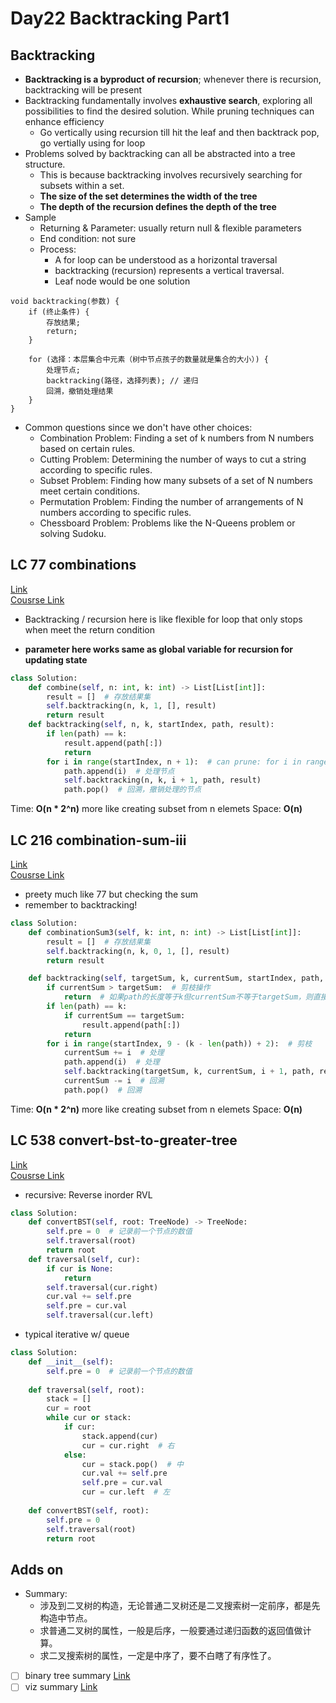 # Day22 Backtracking Part1

## Backtracking 
- **Backtracking is a byproduct of recursion**; whenever there is recursion, backtracking will be present
- Backtracking fundamentally involves **exhaustive search**, exploring all possibilities to find the desired solution. While pruning techniques can enhance efficiency
    - Go vertically using recursion till hit the leaf and then backtrack pop,  go vertially using for loop
- Problems solved by backtracking can all be abstracted into a tree structure.
    - This is because backtracking involves recursively searching for subsets within a set.
    - **The size of the set determines the width of the tree**
    - **The depth of the recursion defines the depth of the tree**
- Sample
    - Returning & Parameter: usually return null & flexible parameters
    - End condition: not sure
    - Process:
        - A for loop can be understood as a horizontal traversal
        - backtracking (recursion) represents a vertical traversal.
        - Leaf node would be one solution
```pyrhon
void backtracking(参数) {
    if (终止条件) {
        存放结果;
        return;
    }

    for (选择：本层集合中元素（树中节点孩子的数量就是集合的大小）) {
        处理节点;
        backtracking(路径，选择列表); // 递归
        回溯，撤销处理结果
    }
}
```
- Common questions since we don't have other choices:
    - Combination Problem: Finding a set of k numbers from N numbers based on certain rules.
    - Cutting Problem: Determining the number of ways to cut a string according to specific rules.
    - Subset Problem: Finding how many subsets of a set of N numbers meet certain conditions.
    - Permutation Problem: Finding the number of arrangements of N numbers according to specific rules.
    - Chessboard Problem: Problems like the N-Queens problem or solving Sudoku.

## LC 77 combinations
[Link](https://leetcode.com/problems/combinations/description/)   
[Cousrse Link](https://programmercarl.com/0077.%E7%BB%84%E5%90%88.html)    

- Backtracking / recursion here is like flexible for loop that only stops when meet the return condition

- **parameter here works same as global variable for recursion for updating state**
```python
class Solution:
    def combine(self, n: int, k: int) -> List[List[int]]:
        result = []  # 存放结果集
        self.backtracking(n, k, 1, [], result)
        return result
    def backtracking(self, n, k, startIndex, path, result):
        if len(path) == k:
            result.append(path[:])
            return
        for i in range(startIndex, n + 1):  # can prune: for i in range(startIndex, n - (k - len(path)) + 2):
            path.append(i)  # 处理节点
            self.backtracking(n, k, i + 1, path, result)
            path.pop()  # 回溯，撤销处理的节点
```
Time: **O(n * 2^n)** more like creating subset from n elemets
Space: **O(n)** 

##  LC 216 combination-sum-iii
[Link](https://leetcode.com/problems/combination-sum-iii/description/)   
[Cousrse Link](https://programmercarl.com/0216.%E7%BB%84%E5%90%88%E6%80%BB%E5%92%8CIII.html)
  
- preety much like 77 but checking the sum
- remember to backtracking!
```python
class Solution:
    def combinationSum3(self, k: int, n: int) -> List[List[int]]:
        result = []  # 存放结果集
        self.backtracking(n, k, 0, 1, [], result)
        return result

    def backtracking(self, targetSum, k, currentSum, startIndex, path, result):
        if currentSum > targetSum:  # 剪枝操作
            return  # 如果path的长度等于k但currentSum不等于targetSum，则直接返回
        if len(path) == k:
            if currentSum == targetSum:
                result.append(path[:])
            return
        for i in range(startIndex, 9 - (k - len(path)) + 2):  # 剪枝
            currentSum += i  # 处理
            path.append(i)  # 处理
            self.backtracking(targetSum, k, currentSum, i + 1, path, result)  # 注意i+1调整startIndex
            currentSum -= i  # 回溯
            path.pop()  # 回溯
```

Time: **O(n * 2^n)** more like creating subset from n elemets
Space: **O(n)** 


##  LC 538 convert-bst-to-greater-tree
[Link](https://leetcode.com/problems/convert-bst-to-greater-tree/description/)   
[Cousrse Link](https://programmercarl.com/0538.%E6%8A%8A%E4%BA%8C%E5%8F%89%E6%90%9C%E7%B4%A2%E6%A0%91%E8%BD%AC%E6%8D%A2%E4%B8%BA%E7%B4%AF%E5%8A%A0%E6%A0%91.html)
  
- recursive: Reverse inorder RVL
```python
class Solution:
    def convertBST(self, root: TreeNode) -> TreeNode:
        self.pre = 0  # 记录前一个节点的数值
        self.traversal(root)
        return root
    def traversal(self, cur):
        if cur is None:
            return        
        self.traversal(cur.right)
        cur.val += self.pre
        self.pre = cur.val
        self.traversal(cur.left)
```


- typical iterative w/ queue 
```python
class Solution:
    def __init__(self):
        self.pre = 0  # 记录前一个节点的数值
    
    def traversal(self, root):
        stack = []
        cur = root
        while cur or stack:
            if cur:
                stack.append(cur)
                cur = cur.right  # 右
            else:
                cur = stack.pop()  # 中
                cur.val += self.pre
                self.pre = cur.val
                cur = cur.left  # 左
    
    def convertBST(self, root):
        self.pre = 0
        self.traversal(root)
        return root
```


##  Adds on
- Summary:
    - 涉及到二叉树的构造，无论普通二叉树还是二叉搜索树一定前序，都是先构造中节点。
    - 求普通二叉树的属性，一般是后序，一般要通过递归函数的返回值做计算。
    - 求二叉搜索树的属性，一定是中序了，要不白瞎了有序性了。
- [ ] binary tree summary [Link](https://programmercarl.com/%E4%BA%8C%E5%8F%89%E6%A0%91%E6%80%BB%E7%BB%93%E7%AF%87.html#%E6%9C%80%E5%90%8E%E6%80%BB%E7%BB%93)
- [ ] viz summary [Link](https://github.com/YihuanHu/Leetcode-Cracker/blob/main/image/binary_tree_viz.png)
